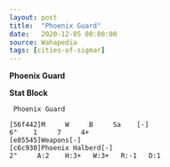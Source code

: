 ```yaml
---
layout: post
title:  "Phoenix Guard"
date:   2020-12-05 00:00:00
source: Wahapedia
tags: [cities-of-sigmar]
---
```


**Phoenix Guard**

**Stat Block**
```
 Phoenix Guard
```

```
[56f442]M     W     B     Sa    [-]
6"    1     7     4+    
[e85545]Weapons[-]
[c6c930]Phoenix Halberd[-]
2"     A:2    H:3+   W:3+   R:-1   D:1   
```
    